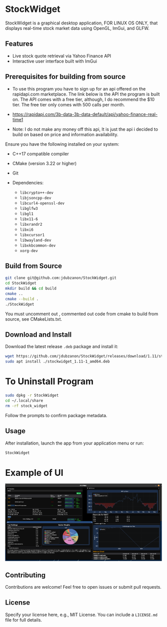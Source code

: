 # StockWidget

StockWidget is a graphical desktop application, FOR LINUX OS ONLY, that displays real-time stock market data using OpenGL, ImGui, and GLFW.

## Features

* Live stock quote retrieval via Yahoo Finance API
* Interactive user interface built with ImGui

## Prerequisites for building from source

* To use this program you have to sign up for an api offered on the rapidapi.com marketplace.
The link below is the API the program is built on. The API comes with a free tier, although, I do recommend the $10 tier.
The free tier only comes with 500 calls per month.

* https://rapidapi.com/3b-data-3b-data-default/api/yahoo-finance-real-time1

* Note: I do not make any money off this api, It is just the api i decided to build on based on price and information availability.


Ensure you have the following installed on your system:

* C++17 compatible compiler
* CMake (version 3.22 or higher)
* Git
* Dependencies:

  * `libcrypto++-dev`
  * `libjsoncpp-dev`
  * `libcurl4-openssl-dev`
  * `libglfw3`
  * `libgl1`
  * `libx11-6`
  * `libxrandr2`
  * `libxi6`
  * `libxcursor1`
  * `libwayland-dev`
  * `libxkbcommon-dev`
  * `xorg-dev`

## Build from Source

```bash
git clone git@github.com:jdubzanon/StockWidget.git
cd StockWidget
mkdir build && cd build
cmake ..
cmake --build .
./StockWidget
```
You must uncomment out , commented out code from cmake to build from source, see CMakeLists.txt.
## Download and Install

Download the latest release `.deb` package and install it:

```bash
wget https://github.com/jdubzanon/StockWidget/releases/download/1.11/stockwidget_1.11-1_amd64.deb
sudo apt install ./stockwidget_1.11-1_amd64.deb
```

# To Uninstall Program
```bash
sudo dpkg -r StockWidget
cd ~/.local/share
rm -rf stock_widget
```


Follow the prompts to confirm package metadata.

## Usage

After installation, launch the app from your application menu or run:

```bash
StockWidget
```

# Example of UI

![StockWidget UI](images/stockwidget_ui.png)


## Contributing

Contributions are welcome! Feel free to open issues or submit pull requests.

## License

Specify your license here, e.g., MIT License. You can include a `LICENSE.md` file for full details.

